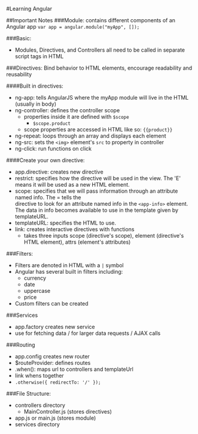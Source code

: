 #Learning Angular

##Important Notes
###Module: contains different components of an Angular app
``var app = angular.module("myApp", []);``

###Basic:
- Modules, Directives, and Controllers all need to be called in separate script tags in HTML

###Directives:
Bind behavior to HTML elements, encourage readability and reusability

####Built in directives:
- ng-app: tells AngularJS where the myApp module will live in the HTML (usually in body)
- ng-controller: defines the controller scope
    - properties inside it are defined with ``$scope``
      - ``$scope.product``
    - scope properties are accessed in HTML like so: ``{{product}}``
- ng-repeat: loops through an array and displays each element
- ng-src: sets the ``<img>`` element's ``src`` to property in controller
- ng-click: run functions on click

####Create your own directive:
  - app.directive: creates new directive
  - restrict: specifies how the directive will be used in the view. The 'E' means it will be used as a new HTML element.
  - scope: specifies that we will pass information through an attribute named info. The = tells the     
    directive to look for an attribute named info in the ``<app-info>`` element. The data in info becomes available to use in the template given by templateURL.
  - templateURL: specifies the HTML to use.
  - link: creates interactive directives with functions
    - takes three inputs scope (directive's scope), element (directive's HTML element), attrs (element's attributes)

###Filters:
- Filters are denoted in HTML with a ``|`` symbol
- Angular has several built in filters including:
  - currency
  - date
  - uppercase
  - price
- Custom filters can be created

###Services
  - app.factory creates new service
  - use for fetching data / for larger data requests / AJAX calls

###Routing
 - app.config creates new router
 - $routeProvider: defines routes
 - .when(): maps url to controllers and templateUrl
 - link whens together
 - ``.otherwise({
        redirectTo: '/'
      });``

###File Structure:
- controllers directory
  - MainController.js (stores directives)
- app.js or main.js (stores module)
- services directory
